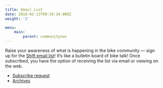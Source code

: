 ```yaml
---
title: Email List
date: 2019-03-13T08:19:34.000Z
weight: '2'

menu:
    main:
        parent: communitynav
---
```


Raise your awareness of what is happening in the bike community — sign up for the [Shift email list](https://lists.riseup.net/www/info/shift)! It’s like a bulletin board of bike talk! Once subscribed, you have the option of receiving the list via email or viewing on the web.

* [Subscribe request](https://lists.riseup.net/www/subscribe/shift)
* [Archives](https://lists.riseup.net/www/arc/shift)
